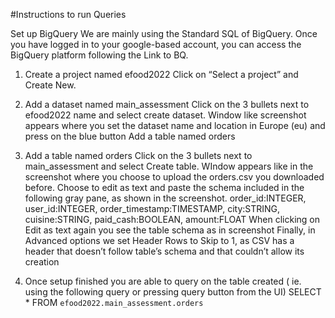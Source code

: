 #Instructions to run Queries

Set up BigQuery 
We are mainly using the Standard SQL of BigQuery. Once you have logged in to your google-based
account, you can access the BigQuery platform following the Link to BQ.

1. Create a project named efood2022
Click on “Select a project” and Create New.

2. Add a dataset named main_assessment
Click on the 3 bullets next to efood2022
name and select create dataset.
Window like screenshot appears where you
set the dataset name and location in Europe
(eu) and press on the blue button
Add a table named orders

3. Add a table named orders
Click on the 3 bullets next to main_assessment
and select Create table.
WIndow appears like in the screenshot where
you choose to upload the orders.csv you
downloaded before.
Choose to edit as text and paste the schema included in the following gray pane, as shown in
the screenshot.
order_id:INTEGER,
user_id:INTEGER,
order_timestamp:TIMESTAMP,
city:STRING,
cuisine:STRING,
paid_cash:BOOLEAN,
amount:FLOAT
When clicking on Edit as text again you see the table schema as in screenshot
Finally, in Advanced options we set Header Rows to Skip to 1, as CSV has a header that doesn’t
follow table’s schema and that couldn’t allow its creation

4. Once setup finished you are able to query on the table created ( ie. using the following query or
pressing query button from the UI)
SELECT *
FROM `efood2022.main_assessment.orders`
